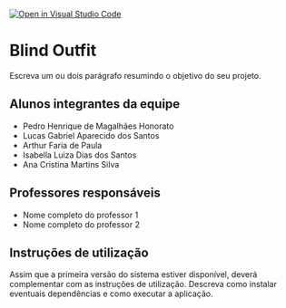 [![Open in Visual Studio Code](https://classroom.github.com/assets/open-in-vscode-c66648af7eb3fe8bc4f294546bfd86ef473780cde1dea487d3c4ff354943c9ae.svg)](https://classroom.github.com/online_ide?assignment_repo_id=8476886&assignment_repo_type=AssignmentRepo)
# Blind Outfit
Escreva um ou dois  parágrafo resumindo o objetivo do seu projeto.

## Alunos integrantes da equipe

* Pedro Henrique de Magalhães Honorato
* Lucas Gabriel Aparecido dos Santos
* Arthur Faria de Paula
* Isabella Luiza Dias dos Santos
* Ana Cristina Martins Silva

## Professores responsáveis

* Nome completo do professor 1
* Nome completo do professor 2

## Instruções de utilização

Assim que a primeira versão do sistema estiver disponível, deverá complementar com as instruções de utilização. Descreva como instalar eventuais dependências e como executar a aplicação.
